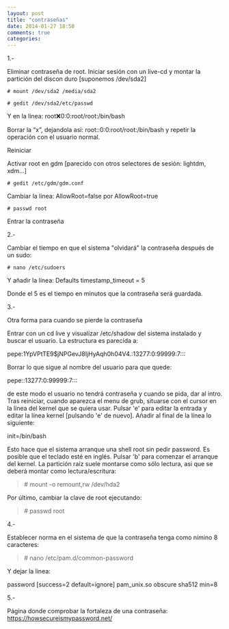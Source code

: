 ```yaml
---
layout: post
title: "contraseñas"
date: 2014-01-27 18:50
comments: true
categories: 
---
```

1.-

Eliminar contraseña de root. Iniciar sesión con un live-cd y montar la partición del discon duro [suponemos /dev/sda2]

	# mount /dev/sda2 /media/sda2

	# gedit /dev/sda2/etc/passwd 

Y en la linea: root:x:0:0:root/root:/bin/bash 

Borrar la “x”, dejandola asi: root::0:0:root/root:/bin/bash y repetir la operación con el usuario normal.

Reiniciar 

Activar  root en gdm [parecido con otros selectores de sesión: lightdm, xdm...]

	# gedit /etc/gdm/gdm.conf 

Cambiar la linea:  AllowRoot=false   por AllowRoot=true 

	# passwd root 

Entrar la contraseña 

2.-

Cambiar el tiempo en que el sistema "olvidará" la contraseña después de un sudo: 

	# nano /etc/sudoers 

Y añadir la línea: Defaults timestamp_timeout = 5 

Donde el 5 es el tiempo en minutos que la contraseña será guardada. 

3.-

Otra forma para cuando se pierde la contraseña 

Entrar con un cd live y visualizar /etc/shadow del sistema instalado y buscar el  usuario. La estructura es parecida a: 

pepe:$1$YpVPtTE9$jNPGevJ8IjHyAqh0h04V4.:13277:0:99999:7::: 

Borrar lo que sigue al nombre del usuario para que quede: 

pepe::13277:0:99999:7::: 

de este modo el usuario no tendrá contraseña y cuando se pida, dar al intro.  Tras reiniciar, cuando aparezca el menu de grub, situarse con el cursor en la línea del kernel que se quiera usar. Pulsar 'e' para editar la entrada y editar la línea kernel [pulsando 'e' de nuevo]. Añadir al final de la línea lo siguiente: 

init=/bin/bash 

Esto hace que el sistema arranque una shell root sin pedir password. Es posible que el teclado esté en inglés. Pulsar 'b' para comenzar el arranque del kernel. La partición raíz suele montarse como sólo lectura, asi que se deberá montar como lectura/escritura: 

>\# mount -o remount,rw /dev/hda2 

Por último, cambiar la clave de root ejecutando: 

>\# passwd root 

4.-

Establecer norma en el sistema de que la contraseña tenga como nímino 8 caracteres:

>\# nano /etc/pam.d/common-password

Y dejar la linea:

password        [success=2 default=ignore]      pam_unix.so obscure sha512 min=8

5.-

Página donde comprobar la fortaleza de una contraseña: <https://howsecureismypassword.net/>

